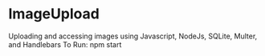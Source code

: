 # ImageUpload
Uploading and accessing images using Javascript, NodeJs, SQLite, Multer, and Handlebars
To Run: npm start
